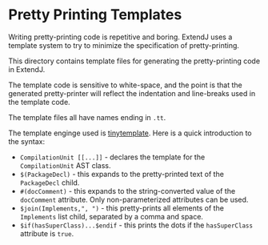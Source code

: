 Pretty Printing Templates
=========================

Writing pretty-printing code is repetitive and boring. ExtendJ uses a template system
to try to minimize the specification of pretty-printing.

This directory contains template files for generating the pretty-printing code in ExtendJ.

The template code is sensitive to white-space, and the point is that the generated pretty-printer
will reflect the indentation and line-breaks used in the template code.

The template files all have names ending in `.tt`.

The template enginge used is [tinytemplate][1].
Here is a quick introduction to the syntax:

* `CompilationUnit [[...]]` - declares the template for the `CompilationUnit` AST class.
* `$(PackageDecl)` - this expands to the pretty-printed text of the `PackageDecl` child.
* `#(docComment)` - this expands to the string-converted value of the `docComment` attribute.
  Only non-parameterized attributes can be used.
* `$join(Implements,", ")` - this pretty-prints all elements of the `Implements` list child,
  separated by a comma and space.
* `$if(hasSuperClass)...$endif` - this prints the dots if the `hasSuperClass` attribute is `true`.

[1]: https://bitbucket.org/joqvist/tinytemplate
